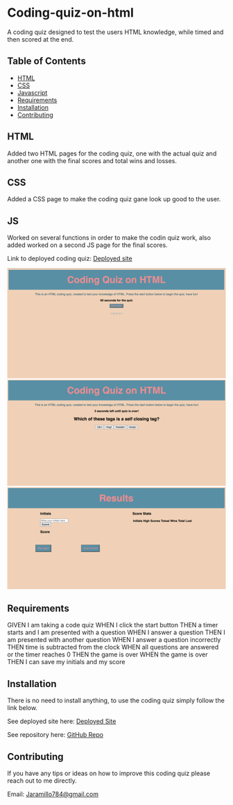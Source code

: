 # Coding-quiz-on-html
A coding quiz designed to test the users HTML knowledge, while timed and then scored at the end.

## Table of Contents

* [HTML](#HTML)
* [CSS](#CSS)
* [Javascript](#JS)
* [Requirements](#Requirements)
* [Installation](#Installation)
* [Contributing](#Contributing)

## HTML
Added two HTML pages for the coding quiz, one with the actual quiz and another one with the final scores and total wins and losses.

## CSS
Added a CSS page to make the coding quiz gane look up good to the user. 


## JS 
Worked on several functions in order to make the codin quiz work, also added worked on a second JS page for the final scores. 

Link to deployed coding quiz: [Deployed site](https://jd-jaramillo.github.io/coding-quiz-on-html/)

![image of game before clicking start](/images/game-start.png)
![image of game during countdown](/images/game-during-countdown.png)
![image of final scores page](/images/final-scores.png)

## Requirements
GIVEN I am taking a code quiz
WHEN I click the start button
THEN a timer starts and I am presented with a question
WHEN I answer a question
THEN I am presented with another question
WHEN I answer a question incorrectly
THEN time is subtracted from the clock
WHEN all questions are answered or the timer reaches 0
THEN the game is over
WHEN the game is over
THEN I can save my initials and my score

## Installation

There is no need to install anything, to use the coding quiz simply follow the link below. 

See deployed site here: [Deployed Site](https://jd-jaramillo.github.io/coding-quiz-on-html/)


See repository here: [GitHub Repo](https://github.com/JD-Jaramillo/coding-quiz-on-html)

## Contributing

If you have any tips or ideas on how to improve this coding quiz please reach out to me directly. 

Email: Jaramillo784@gmail.com
